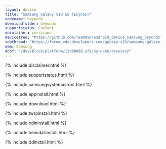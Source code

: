 ```yaml
---
layout: device
title: "Samsung Galaxy S10 5G (Exynos)"
codename: beyondx
downloadfolder: beyondx
supportstatus: Current
maintainer: corsicanu
devicetree: "https://github.com/TeamWin/android_device_samsung_beyondx"
xdathread: "https://forum.xda-developers.com/galaxy-s10/samsung-galaxy-s10--s10--s10-5g-cross-device-development-exynos/recovery-twrp-galaxy-s10-e-5g-exynos-t4180287"
oem: Samsung
ddof: "/dev/block/platform/13d60000.ufs/by-name/recovery"
---
```


{% include disclaimer.html %}

{% include supportstatus.html %}

{% include samsungsystemasroot.html %}

{% include appinstall.html %}

{% include download.html %}

{% include twrpinstall.html %}

{% include odininstall.html %}

{% include heimdallinstall.html %}

{% include ddinstall.html %}

